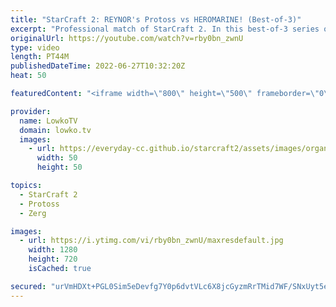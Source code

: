 ```yaml
---
title: "StarCraft 2: REYNOR's Protoss vs HEROMARINE! (Best-of-3)"
excerpt: "Professional match of StarCraft 2. In this best-of-3 series of Protoss versus Terran, we see a variety of playstyles from both players. While game number one is a quick and dirty match, the rest of the series is very impressive gameplay. Reynor's Protoss is quickly becoming better and better...  Support"
originalUrl: https://youtube.com/watch?v=rby0bn_zwnU
type: video
length: PT44M
publishedDateTime: 2022-06-27T10:32:20Z
heat: 50

featuredContent: "<iframe width=\"800\" height=\"500\" frameborder=\"0\" src=\"https://www.youtube.com/embed/rby0bn_zwnU\" allow=\"accelerometer; autoplay; encrypted-media; gyroscope; picture-in-picture\" allowfullscreen></iframe>"

provider:
  name: LowkoTV
  domain: lowko.tv
  images:
    - url: https://everyday-cc.github.io/starcraft2/assets/images/organizations/lowko.tv-50x50.jpg
      width: 50
      height: 50

topics:
  - StarCraft 2
  - Protoss
  - Zerg

images:
  - url: https://i.ytimg.com/vi/rby0bn_zwnU/maxresdefault.jpg
    width: 1280
    height: 720
    isCached: true

secured: "urVmHDXt+PGL0Sim5eDevfg7Y0p6dvtVLc6X8jcGyzmRrTMid7WF/SNxUyt5et6FRwOnJjiTbvtuCNogGoRY2BeI+3eH9lW6Js09xfYSuEpIZiASy95Oq4t1yxhaQnbXrRASbXr0qB/ezp4MMp2PuYU1SmaI2uYzKwLEBtPym6IqfO79Cah5IAjtheORNWlSseEi+moXz/4yy1Gaf4PlDAXNPq8pvNJTiB/46g8yqhEOnEYfQy0odkiMPL4amRvb8fV+57yc2CXP9DNFZQCMFS9fTrcrom8YUUiktJk+7BBAnjVZaU9KRfJD3z/geHAWGf3dFk7fqrd7XSPs+tZN96QEgjXC/86tO84yplAxRryoso2d6mGsBYmZtZUhkriHfGdbHBHSJKJnKtFiu4zcLy6WcVI2YJlnLAzEa59nHWo=;nZM8Fb9HUXSBQS9Sl8KglA=="
---
```


